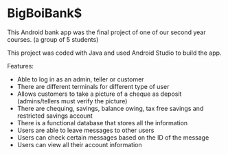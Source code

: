 # BigBoiBank$
This Android bank app was the final project of one of our second year courses. (a group of 5 students) 

This project was coded with Java and used Android Studio to build the app.

Features:
- Able to log in as an admin, teller or customer
- There are different terminals for different type of user
- Allows customers to take a picture of a cheque as deposit (admins/tellers must verify the picture)
- There are chequing, savings, balance owing, tax free savings and restricted savings account
- There is a functional database that stores all the information
- Users are able to leave messages to other users
- Users can check certain messages based on the ID of the message
- Users can view all their account information
